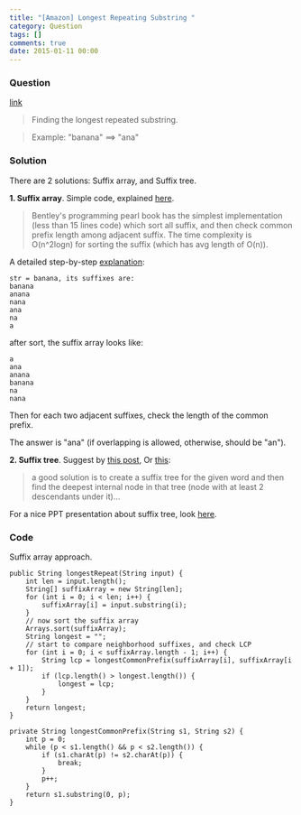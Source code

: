 ```yaml
---
title: "[Amazon] Longest Repeating Substring "
category: Question
tags: []
comments: true
date: 2015-01-11 00:00
---
```



### Question

[link](http://www.careercup.com/question?id=9182781)

> Finding the longest repeated substring. 

> Example: "banana" ==> "ana"

### Solution

There are 2 solutions: Suffix array, and Suffix tree. 

__1. Suffix array__. Simple code, explained [here](http://www.careercup.com/question?id=9182781).

> Bentley's programming pearl book has the simplest implementation (less than 15 lines code) which sort all suffix, and then check common prefix length among adjacent suffix. The time complexity is O(n^2logn) for sorting the suffix (which has avg length of O(n)). 

A detailed step-by-step [explanation](http://nriverwang.blogspot.com/2013/04/longest-repeated-substring.html): 

    str = banana, its suffixes are:
    banana
    anana
    nana
    ana
    na
    a

after sort, the suffix array looks like:

    a
    ana
    anana
    banana
    na
    nana

Then for each two adjacent suffixes, check the length of the common prefix.

The answer is "ana" (if overlapping is allowed, otherwise, should be "an"). 

__2. Suffix tree__. Suggest by [this post](http://qr.ae/6W9yJ), Or [this](http://www.careercup.com/question?id=9182781):

> a good solution is to create a suffix tree for the given word and then find the deepest internal node in that tree (node with at least 2 descendants under it)...

For a nice PPT presentation about suffix tree, look [here](https://www.cs.cmu.edu/~ckingsf/bioinfo-lectures/suffixtrees.pdf). 

### Code

Suffix array approach. 

	public String longestRepeat(String input) {
		int len = input.length();
		String[] suffixArray = new String[len];
		for (int i = 0; i < len; i++) {
			suffixArray[i] = input.substring(i);
		}
		// now sort the suffix array
		Arrays.sort(suffixArray);
		String longest = "";
		// start to compare neighborhood suffixes, and check LCP
		for (int i = 0; i < suffixArray.length - 1; i++) {
			String lcp = longestCommonPrefix(suffixArray[i], suffixArray[i + 1]);
			if (lcp.length() > longest.length()) {
				longest = lcp;
			}
		}
		return longest;
	}

	private String longestCommonPrefix(String s1, String s2) {
		int p = 0;
		while (p < s1.length() && p < s2.length()) {
			if (s1.charAt(p) != s2.charAt(p)) {
				break;
			}
			p++;
		}
		return s1.substring(0, p);
	}
